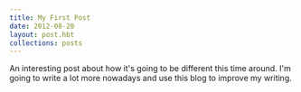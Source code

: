 ```yaml
---
title: My First Post
date: 2012-08-20
layout: post.hbt
collections: posts
---
```


An interesting post about how it's going to be different this time around. I'm going to write a lot more nowadays and use this blog to improve my writing.
